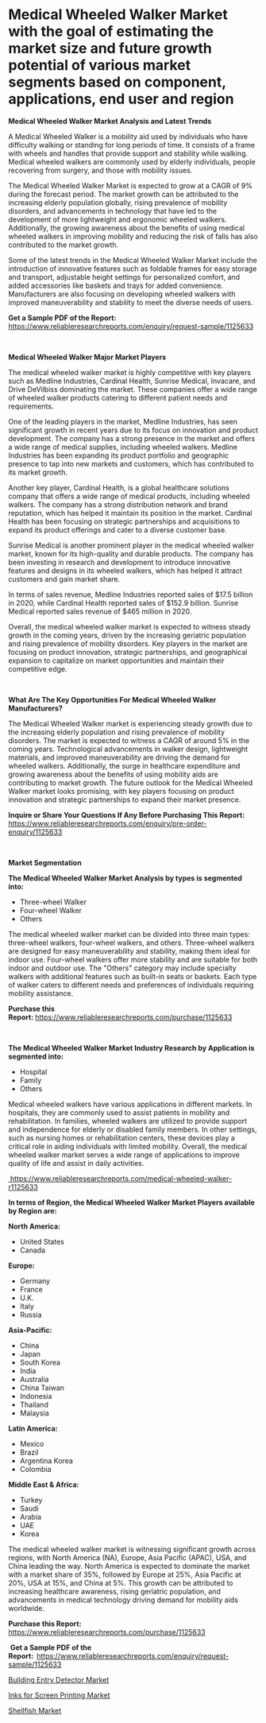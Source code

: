 <p><h1>Medical Wheeled Walker Market with the goal of estimating the market size and future growth potential of various market segments based on component, applications, end user and region</h1></p><p><strong>Medical Wheeled Walker Market Analysis and Latest Trends</strong></p>
<p><p>A Medical Wheeled Walker is a mobility aid used by individuals who have difficulty walking or standing for long periods of time. It consists of a frame with wheels and handles that provide support and stability while walking. Medical wheeled walkers are commonly used by elderly individuals, people recovering from surgery, and those with mobility issues.</p><p>The Medical Wheeled Walker Market is expected to grow at a CAGR of 9% during the forecast period. The market growth can be attributed to the increasing elderly population globally, rising prevalence of mobility disorders, and advancements in technology that have led to the development of more lightweight and ergonomic wheeled walkers. Additionally, the growing awareness about the benefits of using medical wheeled walkers in improving mobility and reducing the risk of falls has also contributed to the market growth.</p><p>Some of the latest trends in the Medical Wheeled Walker Market include the introduction of innovative features such as foldable frames for easy storage and transport, adjustable height settings for personalized comfort, and added accessories like baskets and trays for added convenience. Manufacturers are also focusing on developing wheeled walkers with improved maneuverability and stability to meet the diverse needs of users.</p></p>
<p><strong>Get a Sample PDF of the Report:&nbsp;</strong> <a href="https://www.reliableresearchreports.com/enquiry/request-sample/1125633">https://www.reliableresearchreports.com/enquiry/request-sample/1125633</a></p>
<p>&nbsp;</p>
<p><strong>Medical Wheeled Walker Major Market Players</strong></p>
<p><p>The medical wheeled walker market is highly competitive with key players such as Medline Industries, Cardinal Health, Sunrise Medical, Invacare, and Drive DeVilbiss dominating the market. These companies offer a wide range of wheeled walker products catering to different patient needs and requirements.</p><p>One of the leading players in the market, Medline Industries, has seen significant growth in recent years due to its focus on innovation and product development. The company has a strong presence in the market and offers a wide range of medical supplies, including wheeled walkers. Medline Industries has been expanding its product portfolio and geographic presence to tap into new markets and customers, which has contributed to its market growth.</p><p>Another key player, Cardinal Health, is a global healthcare solutions company that offers a wide range of medical products, including wheeled walkers. The company has a strong distribution network and brand reputation, which has helped it maintain its position in the market. Cardinal Health has been focusing on strategic partnerships and acquisitions to expand its product offerings and cater to a diverse customer base.</p><p>Sunrise Medical is another prominent player in the medical wheeled walker market, known for its high-quality and durable products. The company has been investing in research and development to introduce innovative features and designs in its wheeled walkers, which has helped it attract customers and gain market share.</p><p>In terms of sales revenue, Medline Industries reported sales of $17.5 billion in 2020, while Cardinal Health reported sales of $152.9 billion. Sunrise Medical reported sales revenue of $465 million in 2020.</p><p>Overall, the medical wheeled walker market is expected to witness steady growth in the coming years, driven by the increasing geriatric population and rising prevalence of mobility disorders. Key players in the market are focusing on product innovation, strategic partnerships, and geographical expansion to capitalize on market opportunities and maintain their competitive edge.</p></p>
<p>&nbsp;</p>
<p><strong>What Are The Key Opportunities For Medical Wheeled Walker Manufacturers?</strong></p>
<p><p>The Medical Wheeled Walker market is experiencing steady growth due to the increasing elderly population and rising prevalence of mobility disorders. The market is expected to witness a CAGR of around 5% in the coming years. Technological advancements in walker design, lightweight materials, and improved maneuverability are driving the demand for wheeled walkers. Additionally, the surge in healthcare expenditure and growing awareness about the benefits of using mobility aids are contributing to market growth. The future outlook for the Medical Wheeled Walker market looks promising, with key players focusing on product innovation and strategic partnerships to expand their market presence.</p></p>
<p><strong>Inquire or Share Your Questions If Any Before Purchasing This Report:</strong> <a href="https://www.reliableresearchreports.com/enquiry/pre-order-enquiry/1125633">https://www.reliableresearchreports.com/enquiry/pre-order-enquiry/1125633</a></p>
<p>&nbsp;</p>
<p><strong>Market Segmentation</strong></p>
<p><strong>The Medical Wheeled Walker Market Analysis by types is segmented into:</strong></p>
<p><ul><li>Three-wheel Walker</li><li>Four-wheel Walker</li><li>Others</li></ul></p>
<p><p>The medical wheeled walker market can be divided into three main types: three-wheel walkers, four-wheel walkers, and others. Three-wheel walkers are designed for easy maneuverability and stability, making them ideal for indoor use. Four-wheel walkers offer more stability and are suitable for both indoor and outdoor use. The "Others" category may include specialty walkers with additional features such as built-in seats or baskets. Each type of walker caters to different needs and preferences of individuals requiring mobility assistance.</p></p>
<p><strong>Purchase this Report:&nbsp;</strong><a href="https://www.reliableresearchreports.com/purchase/1125633">https://www.reliableresearchreports.com/purchase/1125633</a></p>
<p>&nbsp;</p>
<p><strong>The Medical Wheeled Walker Market Industry Research by Application is segmented into:</strong></p>
<p><ul><li>Hospital</li><li>Family</li><li>Others</li></ul></p>
<p><p>Medical wheeled walkers have various applications in different markets. In hospitals, they are commonly used to assist patients in mobility and rehabilitation. In families, wheeled walkers are utilized to provide support and independence for elderly or disabled family members. In other settings, such as nursing homes or rehabilitation centers, these devices play a critical role in aiding individuals with limited mobility. Overall, the medical wheeled walker market serves a wide range of applications to improve quality of life and assist in daily activities.</p></p>
<p><a href="https://www.reliableresearchreports.com/medical-wheeled-walker-r1125633">&nbsp;https://www.reliableresearchreports.com/medical-wheeled-walker-r1125633</a></p>
<p><strong>In terms of Region, the Medical Wheeled Walker Market Players available by Region are:</strong></p>
<p>
    <p> <strong> North America: </strong>
        <ul>
            <li>United States</li>
            <li>Canada</li>
        </ul>
        </p> 
    <p> <strong> Europe: </strong>
        <ul>
            <li>Germany</li>
            <li>France</li>
            <li>U.K.</li>
            <li>Italy</li>
            <li>Russia</li>
        </ul>
        </p> 
    <p> <strong> Asia-Pacific: </strong>
        <ul>
            <li>China</li>
            <li>Japan</li>
            <li>South Korea</li>
            <li>India</li>
            <li>Australia</li>
            <li>China Taiwan</li>
            <li>Indonesia</li>
            <li>Thailand</li>
            <li>Malaysia</li>
        </ul>
        </p> 
    <p> <strong> Latin America: </strong>
        <ul>
            <li>Mexico</li>
            <li>Brazil</li>
            <li>Argentina Korea</li>
            <li>Colombia</li>
        </ul>
        </p> 
    <p> <strong> Middle East & Africa: </strong>
        <ul>
            <li>Turkey</li>
            <li>Saudi</li>
            <li>Arabia</li>
            <li>UAE</li>
            <li>Korea</li>
        </ul>
    </p>
    </p>
<p><p>The medical wheeled walker market is witnessing significant growth across regions, with North America (NA), Europe, Asia Pacific (APAC), USA, and China leading the way. North America is expected to dominate the market with a market share of 35%, followed by Europe at 25%, Asia Pacific at 20%, USA at 15%, and China at 5%. This growth can be attributed to increasing healthcare awareness, rising geriatric population, and advancements in medical technology driving demand for mobility aids worldwide.</p></p>
<p><strong>Purchase this Report: </strong><a href="https://www.reliableresearchreports.com/purchase/1125633">https://www.reliableresearchreports.com/purchase/1125633</a></p>
<p>&nbsp;<strong>Get a Sample PDF of the Report:&nbsp;&nbsp;</strong><a href="https://www.reliableresearchreports.com/enquiry/request-sample/1125633">https://www.reliableresearchreports.com/enquiry/request-sample/1125633</a></p>
<p><strong></strong></p>
<p><p><a href="https://github.com/mancsybtousav/Market-Research-Report-List-2/blob/main/building-entry-detector-market.md">Building Entry Detector Market</a></p><p><a href="https://issuu.com/reportprime-2/docs/inks-for-screen-printing-market-size-2030.pptx">Inks for Screen Printing Market</a></p><p><a href="https://gamy-alyssum-396.notion.site/Analyzing-Shellfish-Market-Global-Industry-Perspective-and-Forecast-2024-to-2031-8dbb7b0abab1447b84f7cfb9ff316696">Shellfish Market</a></p></p>